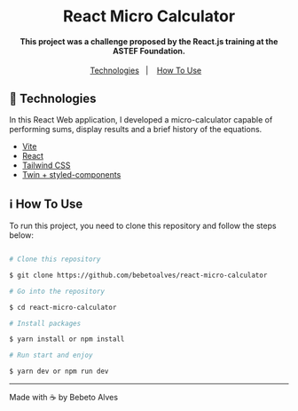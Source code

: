 <h1  align="center">React Micro Calculator</h1>
<h4  align="center">This project was a challenge proposed by the React.js training at the ASTEF Foundation.</h4>
<p  align="center">
    <a  href="#rocket-technologies">Technologies</a>&nbsp;&nbsp;&nbsp;|&nbsp;&nbsp;&nbsp;
    <a  href="#information_source-how-to-use">How To Use</a>&nbsp;&nbsp;&nbsp;
</p>

## :rocket: Technologies

In this React Web application, I developed a micro-calculator capable of performing sums, display results and a brief history of the equations.

- [Vite](https://vitejs.dev/)
- [React](https://pt-br.reactjs.org/)
- [Tailwind CSS](https://tailwindcss.com/)
- [Twin + styled-components](https://github.com/ben-rogerson/twin.macro)

## :information_source: How To Use

To run this project, you need to clone this repository and follow the steps below:

```bash

# Clone this repository

$ git clone https://github.com/bebetoalves/react-micro-calculator

# Go into the repository

$ cd react-micro-calculator

# Install packages

$ yarn install or npm install

# Run start and enjoy

$ yarn dev or npm run dev

```

---

Made with :coffee: by Bebeto Alves
